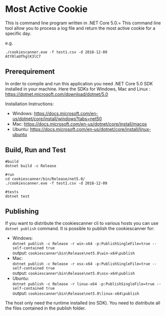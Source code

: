 ﻿# Most Active Cookie

This is command line program written in .NET Core 5.0.=
This command line tool allow you to process a log file and return the most active cookie for a specific day. 

e.g.  
```
./cookiescanner.exe -f test1.csv -d 2018-12-09
AtY0laUfhglK3lC7
```
## Prerequirement 
In order to compile and run this application you need .NET Core 5.0 SDK installed in your machine. 
Here the SDKs for Windows, Mac and Linux : https://dotnet.microsoft.com/download/dotnet/5.0

Installation Instructions:
- Windows: https://docs.microsoft.com/en-us/dotnet/core/install/windows?tabs=net50
- Mac: https://docs.microsoft.com/en-us/dotnet/core/install/macos
- Ubuntu: https://docs.microsoft.com/en-us/dotnet/core/install/linux-ubuntu

## Build, Run and Test 
```
#build  
dotnet build -c Release

#run 
cd cookiescanner/bin/Release/net5.0/
./cookiescanner.exe -f test1.csv -d 2018-12-09

#tests
dotnet test 
```

## Publishing
If you want to distribute the cookiescanner cli to various hosts you can use `dotnet publish` command.
It is possible to publish the cookiescanner for:
- Windows:  
`dotnet publish -c Release -r win-x64 -p:PublishSingleFile=true --self-contained true`  
 output: `cookiescanner\bin\Release\net5.0\win-x64\publish`
- Mac:  
`dotnet publish -c Release -r osx-x64 -p:PublishSingleFile=true --self-contained true`  
output: `cookiescanner\bin\Release\net5.0\osx-x64\publish`
- Ubuntu:  
`dotnet publish -c Release -r linux-x64 -p:PublishSingleFile=true --self-contained true`  
output: `cookiescanner\bin\Release\net5.0\linux-x64\publish`

The host only need the runtime installed (no SDK).
You need to distribute all the files contained in the publish folder.



